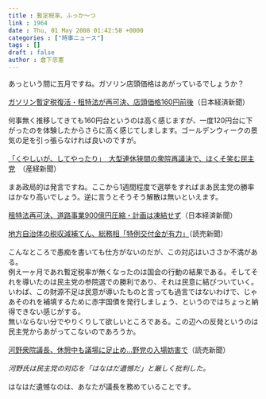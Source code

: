 ```yaml
---
title : 暫定税率、ふっか～つ
link : 1964
date : Thu, 01 May 2008 01:42:58 +0000
categories : ["時事ニュース"]
tags : []
draft : false
author : 倉下忠憲
---
```


あっという間に五月ですね。ガソリン店頭価格はあがっているでしょうか？<BR><BR><A HREF="http://www.nikkei.co.jp/news/seiji/20080501AT3S3001T30042008.html" TARGET="_blank">ガソリン暫定税復活・租特法が再可決、店頭価格160円前後</A>（日本経済新聞）<BR><BR>何事無く推移してきても160円台というのは高く感じますが、一度120円台に下がったのを体験したからさらに高く感じてしまします。ゴールデンウィークの景気の足を引っ張らなければ良いのですが。<BR><BR><A HREF="http://sankei.jp.msn.com/politics/situation/080430/stt0804302052006-n1.htm" TARGET="_blank">「くやしいが、してやったり」　大型連休狭間の衆院再議決で、ほくそ笑む民主党</A>　（産経新聞）<BR><BR>まあ政局的は発言ですね。ここから1週間程度で選挙をすればまあ民主党の勝率はかなり高いでしょう。逆に言うとそうそう解散は無いといえます。<BR><BR><A HREF="http://www.nikkei.co.jp/news/keizai/20080501AT3S3001W30042008.html" TARGET="_blank">租特法再可決、道路事業900億円圧縮・計画は凍結せず</A>（日本経済新聞）<BR><BR><A HREF="http://www.yomiuri.co.jp/politics/news/20080430-OYT1T00593.htm" TARGET="_blank">地方自治体の税収減補てん、総務相「特例交付金が有力」</A>（読売新聞）<BR><BR>こんなところで愚痴を書いても仕方がないのだが、この対応はいささか不満がある。<BR>例え一ヶ月であれ暫定税率が無くなったのは国会の行動の結果である。そしてそれを導いたのは民主党の参院選での勝利であり、それは民意に結びついていく。<BR>いわば、この財源不足は民意が導いたものと言っても過言ではないわけで、じゃあそのれを補填するために赤字国債を発行しましょう、というのではちょっと納得できない感じがする。<BR>無いならない分でやりくりして欲しいところである。この辺への反発というのは民主党からあがってこないのであろうか。<BR><BR><A HREF="http://www.yomiuri.co.jp/politics/news/20080430-OYT1T00619.htm" TARGET="_blank">河野衆院議長、休憩中も議場に足止め…野党の入場妨害で</A>（読売新聞）<BR><BR><I>河野氏は民主党の対応を「はなはだ遺憾だ」と厳しく批判した。</I><BR><BR>はなはだ遺憾なのは、あなたが議長を務めていることです。<br><br>
